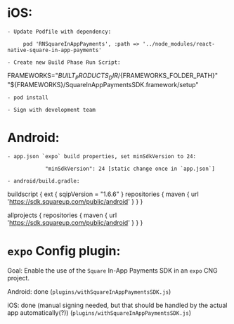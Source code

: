 iOS:
====

    - Update Podfile with dependency:

         pod 'RNSquareInAppPayments', :path => '../node_modules/react-native-square-in-app-payments'

    - Create new Build Phase Run Script:

 FRAMEWORKS="${BUILT_PRODUCTS_DIR}/${FRAMEWORKS_FOLDER_PATH}"
"${FRAMEWORKS}/SquareInAppPaymentsSDK.framework/setup"

    - pod install

    - Sign with development team



Android:
=========

    - app.json `expo` build properties, set minSdkVersion to 24:

                "minSdkVersion": 24 [static change once in `app.json`]

    - android/build.gradle:

buildscript {
    ext {
        sqipVersion = "1.6.6"
    }
    repositories {
        maven {
          url 'https://sdk.squareup.com/public/android'
       }
    }
}

allprojects {
    repositories {
        maven {
          url 'https://sdk.squareup.com/public/android'
       }
    }
}



`expo` Config plugin:
=====================

Goal: Enable the use of the `Square` In-App Payments SDK in an `expo` CNG project.

Android: done (`plugins/withSquareInAppPaymentsSDK.js`)

iOS:  done (manual signing needed, but that should be handled by the actual app automatically(?)) (`plugins/withSquareInAppPaymentsSDK.js`)

